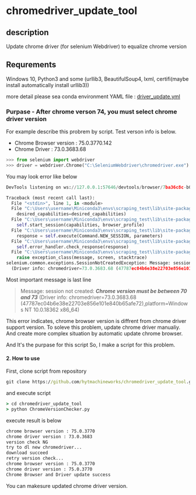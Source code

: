 # chromedriver_update_tool

## description

Update chrome driver (for selenium Webdriver) to equalize chrome version

## Requrements

Windows 10, Python3 and some (urllib3, BeautifulSoup4, lxml, certifi(maybe install automatically install urllib3))

more detail please sea conda environment YAML file : [driver_update.yml](./driver_update.yml)

### Purpase - After chrome verson 74, you must select chrome driver version

For example describe this probrem by script. Test verson info is below.

- Chrome Browser version : 75.0.3770.142
- Chrome Driver : 73.0.3683.68

```python
>>> from selenium import webdriver
>>> driver = webdriver.Chrome("C:\SeleniumWebdriver\chromedriver.exe")
```

You may look error like below

```python
DevTools listening on ws://127.0.0.1:57646/devtools/browser/7ba36c8c-b0eb-4ee7-9e75-e15e254f71a2

Traceback (most recent call last):
  File "<stdin>", line 1, in <module>
  File "C:\Users\username\Miniconda3\envs\scraping_test\lib\site-packages\selenium\webdriver\chrome\webdriver.py", line 81, in __init__
    desired_capabilities=desired_capabilities)
  File "C:\Users\username\Miniconda3\envs\scraping_test\lib\site-packages\selenium\webdriver\remote\webdriver.py", line 157, in __init__
    self.start_session(capabilities, browser_profile)
  File "C:\Users\username\Miniconda3\envs\scraping_test\lib\site-packages\selenium\webdriver\remote\webdriver.py", line 252, in start_session
    response = self.execute(Command.NEW_SESSION, parameters)
  File "C:\Users\username\Miniconda3\envs\scraping_test\lib\site-packages\selenium\webdriver\remote\webdriver.py", line 321, in execute
    self.error_handler.check_response(response)
  File "C:\Users\username\Miniconda3\envs\scraping_test\lib\site-packages\selenium\webdriver\remote\errorhandler.py", line 242, in check_response
    raise exception_class(message, screen, stacktrace)
selenium.common.exceptions.SessionNotCreatedException: Message: session not created: Chrome version must be between 70 and 73
  (Driver info: chromedriver=73.0.3683.68 (47787ec04b6e38e22703e856e101e840b65afe72),platform=Windows NT 10.0.18362 x86_64)
```

Most important message is last line

>Message: session not created: ***Chrome version must be between 70 and 73***
(Driver info: chromedriver=73.0.3683.68  (47787ec04b6e38e22703e856e101e840b65afe72),platform=Windows NT 10.0.18362 x86_64)

This error indicates, chrome browser version is diffrent from chrome driver support version. To soleve this problem, update chrome driver manualiy. And create more complex situation by automatic update chrome browser.

And It's the purpase for this script So, I make a script for this problem.

#### 2. How to use

First, clone script from repository

```cmd
git clone https://github.com/hytmachineworks/chromedriver_update_tool.git
```

and execute script

```cmd
> cd chromedriver_update_tool
> python ChromeVersionChecker.py
```

execute result is below

```cmd
chrome browser version : 75.0.3770
chrome driver version : 73.0.3683
version check NG
try to dl new chromedriver...
download succeed
retry version check...
chrome browser version : 75.0.3770
chrome driver version : 75.0.3770
Chrome Browser and Driver update success
```

You can makesure updated chrome driver version.
